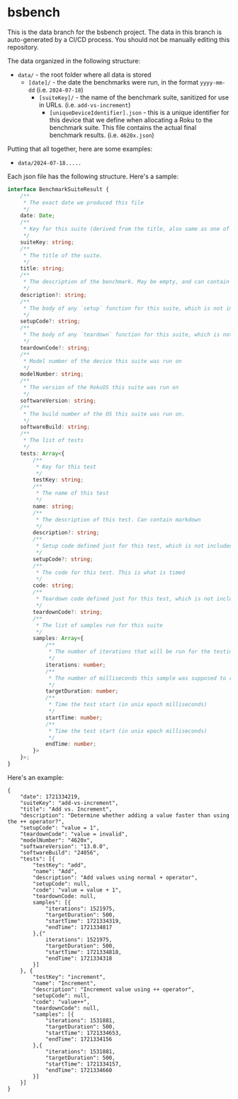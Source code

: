 # bsbench
This is the data branch for the bsbench project. The data in this branch is auto-generated by a CI/CD process. You should not be manually editing this repository.

The data organized in the following structure:
- `data/` - the root folder where all data is stored
    - `[date]/` - the date the benchmarks were run, in the format `yyyy-mm-dd` (i.e. `2024-07-18`)
        - `[suiteKey]/` - the name of the benchmark suite, sanitized for use in URLs. (i.e. `add-vs-increment`)
            - `[uniqueDeviceIdentifier].json` - this is a unique identifier for this device that we define when allocating a Roku to the benchmark suite. This file contains the actual final benchmark results. (i.e. `4620x.json`)

Putting that all together, here are some examples:
- `data/2024-07-18.....`

Each json file has the following structure. Here's a sample:

```typescript
interface BenchmarkSuiteResult {
    /**
     * The exact date we produced this file
     */
    date: Date;
    /**
     * Key for this suite (derived from the title, also same as one of the folder names)
     */
    suiteKey: string;
    /**
     * The title of the suite.
     */
    title: string;
    /**
     * The description of the benchmark. May be empty, and can contain markdown.
     */
    description?: string;
    /**
     * The body of any `setup` function for this suite, which is not included in the benchmark timings
     */
    setupCode?: string;
    /**
     * The body of any `teardown` function for this suite, which is not included in the benchmark timings
     */
    teardownCode?: string;
    /**
     * Model number of the device this suite was run on
     */
    modelNumber: string;
    /**
     * The version of the RokuOS this suite was run on
     */
    softwareVersion: string;
    /**
     * The build number of the OS this suite was run on.
     */
    softwareBuild: string;
    /**
     * The list of tests
     */
    tests: Array<{
        /**
         * Key for this test
         */
        testKey: string;
        /**
         * The name of this test
         */
        name: string;
        /**
         * The description of this test. Can contain markdown
         */
        description?: string;
        /**
         * Setup code defined just for this test, which is not included in the benchmark timings
         */
        setupCode?: string;
        /**
         * The code for this test. This is what is timed
         */
        code: string;
        /**
         * Teardown code defined just for this test, which is not included in the benchmark timings
         */
        teardownCode?: string;
        /**
         * The list of samples run for this suite
         */
        samples: Array<{
            /**
             * The number of iterations that will be run for the testing loop
             */
            iterations: number;
            /**
             * The number of milliseconds this sample was supposed to run for
             */
            targetDuration: number;
            /**
             * Time the test start (in unix epoch milliseconds)
             */
            startTime: number;
            /**
             * Time the test start (in unix epoch milliseconds)
             */
            endTime: number;
        }>
    }>;
}
```

Here's an example:
```jsonc
{
    "date": 1721334219,
    "suiteKey": "add-vs-increment",
    "title": "Add vs. Increment",
    "description": "Determine whether adding a value faster than using the ++ operator?",
    "setupCode": "value = 1",
    "teardownCode": "value = invalid",
    "modelNumber": "4620x",
    "softwareVersion": "13.0.0",
    "softwareBuild": "24056",
    "tests": [{
        "testKey": "add",
        "name": "Add",
        "description": "Add values using normal + operator",
        "setupCode": null,
        "code": "value = value + 1",
        "teardownCode: null,
        samples": [{
            "iterations": 1521975,
            "targetDuration": 500,
            "startTime": 1721334319,
            "endTime": 1721334817
        },{"
            iterations": 1521975,
            "targetDuration": 500,
            "startTime": 1721334818,
            "endTime": 1721334318
        }]
    }, {
        "testKey": "increment",
        "name": "Increment",
        "description": "Increment value using ++ operator",
        "setupCode": null,
        "code": "value++",
        "teardownCode": null,
        "samples": [{
            "iterations": 1531881,
            "targetDuration": 500,
            "startTime": 1721334653,
            "endTime": 1721334156
        },{
            "iterations": 1531881,
            "targetDuration": 500,
            "startTime": 1721334157,
            "endTime": 1721334660
        }]
    }]
}
```

